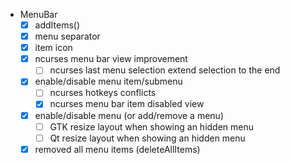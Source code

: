 * MenuBar
  - [x] addItems()
  - [x] menu separator 
  - [x] item icon
  - [x] ncurses menu bar view improvement
      - [ ] ncurses last menu selection extend selection to the end
  - [x] enable/disable menu item/submenu
      - [ ] ncurses hotkeys conflicts
      - [x] ncurses menu bar item disabled view
  - [x] enable/disable menu (or add/remove a menu)
      - [ ] GTK resize layout when showing an hidden menu
      - [ ] Qt resize layout when showing an hidden menu
  - [x] removed all menu items (deleteAllItems)
